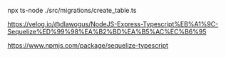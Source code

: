 npx ts-node ./src/migrations/create_table.ts

https://velog.io/@dlawogus/NodeJS-Express-Typescript%EB%A1%9C-Sequelize%ED%99%98%EA%B2%BD%EA%B5%AC%EC%B6%95

https://www.npmjs.com/package/sequelize-typescript
